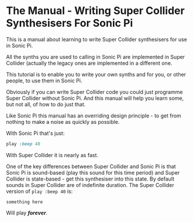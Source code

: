 # The Manual - Writing Super Collider Synthesisers For Sonic Pi

This is a manual about learning to write Super Collider synthesisers for use in Sonic Pi.

All the synths you are used to calling in Sonic Pi are implemented in Super Collider (actually the legacy ones are implemented in a different one.

This tutorial is to enable you to write your own synths and for you, or other people, to use them in Sonic Pi.

Obviously if you can write Super Collider code you could just programme Super Collider without Sonic Pi. And this manual will help you learn some, but not all, of how to do just that.

Like Sonic Pi this manual has an overriding design principle - to get from nothing to make a noise as quickly as possible.

With Sonic Pi that's just:

```ruby
play :beep 40
```

With Super Collider it is nearly as fast.

One of the key differences between Super Collider and Sonic Pi is that Sonic Pi is sound-based (play this sound for this time period) and Super Collider is state-based - get this synthesiser into this state. By default sounds in Super Collider are of indefinite duration. The Super Collider version of `play :beep 40` is:

```supercollider
something here
```

Will play ***forever***.
